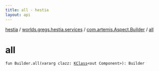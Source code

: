 ```yaml
---
title: all - hestia
layout: api
---
```


<div class='api-docs-breadcrumbs'><a href="../../index.html">hestia</a> / <a href="../index.html">worlds.gregs.hestia.services</a> / <a href="index.html">com.artemis.Aspect.Builder</a> / <a href="./all.html">all</a></div>

# all

<div class="signature"><code><span class="keyword">fun </span><span class="identifier">Builder</span><span class="symbol">.</span><span class="identifier">all</span><span class="symbol">(</span><span class="keyword">vararg</span> <span class="parameterName" id="worlds.gregs.hestia.services$all(com.artemis.Aspect.Builder, kotlin.Array((kotlin.reflect.KClass((com.artemis.Component)))))/clazz">clazz</span><span class="symbol">:</span>&nbsp;<a href="https://kotlinlang.org/api/latest/jvm/stdlib/kotlin.reflect/-k-class/index.html"><span class="identifier">KClass</span></a><span class="symbol">&lt;</span><span class="keyword">out</span>&nbsp;<span class="identifier">Component</span><span class="symbol">&gt;</span><span class="symbol">)</span><span class="symbol">: </span><span class="identifier">Builder</span></code></div>
